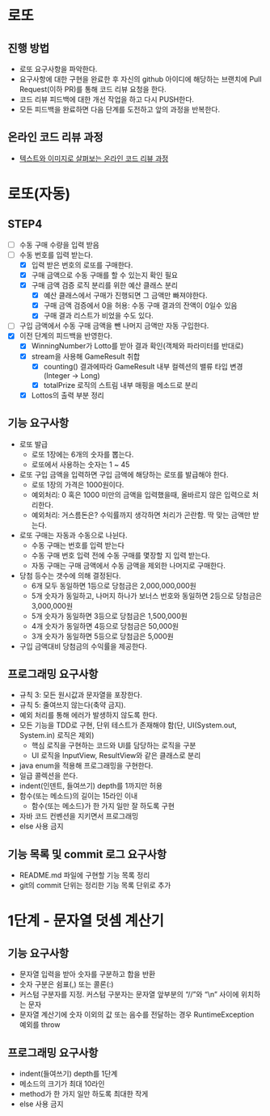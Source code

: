 # 로또
## 진행 방법
* 로또 요구사항을 파악한다.
* 요구사항에 대한 구현을 완료한 후 자신의 github 아이디에 해당하는 브랜치에 Pull Request(이하 PR)를 통해 코드 리뷰 요청을 한다.
* 코드 리뷰 피드백에 대한 개선 작업을 하고 다시 PUSH한다.
* 모든 피드백을 완료하면 다음 단계를 도전하고 앞의 과정을 반복한다.

## 온라인 코드 리뷰 과정
* [텍스트와 이미지로 살펴보는 온라인 코드 리뷰 과정](https://github.com/next-step/nextstep-docs/tree/master/codereview)

# 로또(자동)
## STEP4
* [ ] 수동 구매 수량을 입력 받음
* [ ] 수동 번호를 입력 받는다.
  * [x] 입력 받은 번호의 로또를 구매한다.
  * [x] 구매 금액으로 수동 구매를 할 수 있는지 확인 필요
  * [x] 구매 금액 검증 로직 분리를 위한 예산 클래스 분리
    * [x] 예산 클래스에서 구매가 진행되면 그 금액만 빠져야한다.
    * [x] 구매 금액 검증에서 0을 허용: 수동 구매 결과의 잔액이 0일수 있음
    * [x] 구매 결과 리스트가 비었을 수도 있다.
* [ ] 구입 금액에서 수동 구매 금액을 뺀 나머지 금액만 자동 구입한다.
* [x] 이전 단계의 피드백을 반영한다.
  * [x] WinningNumber가 Lotto를 받아 결과 확인(객체와 파라미터를 반대로)
  * [x] stream을 사용해 GameResult 취합
    * [x] counting() 결과에따라 GameResult 내부 컬렉션의 밸류 타입 변경(Integer -> Long)
    * [x] totalPrize 로직의 스트림 내부 매핑을 메소드로 분리
  * [x] Lottos의 출력 부분 정리

## 기능 요구사항
* 로또 발급
  * 로또 1장에는 6개의 숫자를 뽑는다.
  * 로또에서 사용하는 숫자는 1 ~ 45
* 로또 구입 금액을 입력하면 구입 금액에 해당하는 로또를 발급해야 한다.
  * 로또 1장의 가격은 1000원이다.
  * 예외처리: 0 혹은 1000 미만의 금액을 입력했을때, 올바르지 않은 입력으로 처리한다.
  * 예외처리: 거스름돈은? 수익률까지 생각하면 처리가 곤란함. 딱 맞는 금액만 받는다.
* 로또 구매는 자동과 수동으로 나뉜다.
  * 수동 구매는 번호를 입력 받는다
  * 수동 구매 번호 입력 전에 수동 구매를 몇장할 지 입력 받는다.
  * 자동 구매는 구매 금액에서 수동 금액을 제외한 나머지로 구매한다.
* 당첨 등수는 갯수에 의해 결정된다.
  * 6개 모두 동일하면 1등으로 당첨금은 2,000,000,000원
  * 5개 숫자가 동일하고, 나머지 하나가 보너스 번호와 동일하면 2등으로 당첨금은 3,000,000원
  * 5개 숫자가 동일하면 3등으로 당첨금은 1,500,000원
  * 4개 숫자가 동일하면 4등으로 당첨금은 50,000원
  * 3개 숫자가 동일하면 5등으로 당첨금은 5,000원
* 구입 금액대비 당첨금의 수익률을 제공한다.

## 프로그래밍 요구사항
* 규칙 3: 모든 원시값과 문자열을 포장한다.
* 규칙 5: 줄여쓰지 않는다(축약 금지).
* 예외 처리를 통해 에러가 발생하지 않도록 한다.
* 모든 기능을 TDD로 구현, 단위 테스트가 존재해야 함(단, UI(System.out, System.in) 로직은 제외)
  * 핵심 로직을 구현하는 코드와 UI를 담당하는 로직을 구분
  * UI 로직을 InputView, ResultView와 같은 클래스로 분리
* java enum을 적용해 프로그래밍을 구현한다.
* 일급 콜렉션을 쓴다.
* indent(인덴트, 들여쓰기) depth를 1까지만 허용
* 함수(또는 메소드)의 길이는 15라인 이내
  * 함수(또는 메소드)가 한 가지 일만 잘 하도록 구현
* 자바 코드 컨벤션을 지키면서 프로그래밍
* else 사용 금지

## 기능 목록 및 commit 로그 요구사항
* README.md 파일에 구현할 기능 목록 정리
* git의 commit 단위는 정리한 기능 목록 단위로 추가

# 1단계 - 문자열 덧셈 계산기
## 기능 요구사항
* 문자열 입력을 받아 숫자를 구분하고 합을 반환
* 숫자 구분은 쉼표(,) 또는 콜론(:)
* 커스텀 구분자를 지정. 커스텀 구분자는 문자열 앞부분의 “//”와 “\n” 사이에 위치하는 문자
* 문자열 계산기에 숫자 이외의 값 또는 음수를 전달하는 경우 RuntimeException 예외를 throw

## 프로그래밍 요구사항
* indent(들여쓰기) depth를  1단계
* 메소드의 크기가 최대 10라인
* method가 한 가지 일만 하도록 최대한 작게
* else 사용 금지
